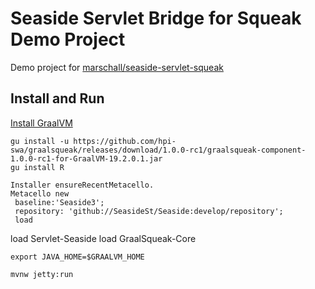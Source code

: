 Seaside Servlet Bridge for Squeak Demo Project
==============================================

Demo project for [marschall/seaside-servlet-squeak](https://github.com/marschall/seaside-servlet-squeak)

Install and Run
---------------

[Install GraalVM](https://www.graalvm.org/docs/getting-started/)

```
gu install -u https://github.com/hpi-swa/graalsqueak/releases/download/1.0.0-rc1/graalsqueak-component-1.0.0-rc1-for-GraalVM-19.2.0.1.jar
gu install R
```

```
Installer ensureRecentMetacello. 
Metacello new
 baseline:'Seaside3';
 repository: 'github://SeasideSt/Seaside:develop/repository';
 load
```

load Servlet-Seaside
load GraalSqueak-Core

```
export JAVA_HOME=$GRAALVM_HOME
```

```
mvnw jetty:run
```

